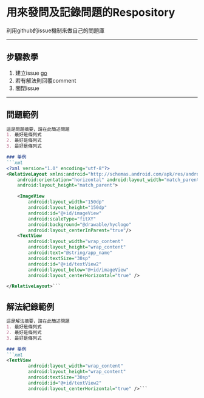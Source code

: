 # 用來發問及記錄問題的Respository
利用github的issue機制來做自己的問題庫

----
## 步驟教學

1. 建立issue [go](questions/issues?utf8=✓&q=)
2. 若有解法則回覆comment
3. 關閉issue

----
## 問題範例

```markdown
這是問題摘要，請在此簡述問題
1. 最好是條列式
2. 最好是條列式
3. 最好是條列式

### 舉例
```xml
<?xml version="1.0" encoding="utf-8"?>
<RelativeLayout xmlns:android="http://schemas.android.com/apk/res/android"
    android:orientation="horizontal" android:layout_width="match_parent"
    android:layout_height="match_parent">

    <ImageView
        android:layout_width="150dp"
        android:layout_height="150dp"
        android:id="@+id/imageView"
        android:scaleType="fitXY"
        android:background="@drawable/hyclogo"
        android:layout_centerInParent="true"/>
    <TextView
        android:layout_width="wrap_content"
        android:layout_height="wrap_content"
        android:text="@string/app_name"
        android:textSize="30sp"
        android:id="@+id/textView2"
        android:layout_below="@+id/imageView"
        android:layout_centerHorizontal="true" />

</RelativeLayout>```
```

## 解法紀錄範例
```markdown
這是解法摘要，請在此簡述問題
1. 最好是條列式
2. 最好是條列式
3. 最好是條列式

### 舉例
```xml
<TextView
        android:layout_width="wrap_content"
        android:layout_height="wrap_content"
        android:textSize="30sp"
        android:id="@+id/textView2"
        android:layout_centerHorizontal="true" />```
```
